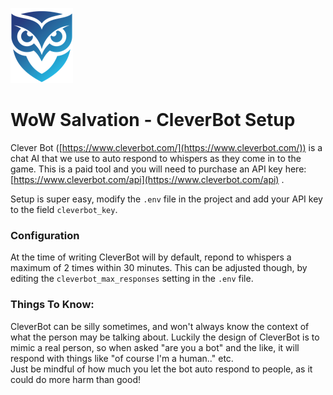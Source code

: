  ![salvation_dashboard](https://github.com/SalvationAddon/salvation-app/blob/master/img/salvation_owl.png?raw=true)

# WoW Salvation - CleverBot Setup

Clever Bot ([https://www.cleverbot.com/](https://www.cleverbot.com/)) is a chat AI that we use to auto respond to whispers as they come in to the game.  This is a paid tool
and you will need to purchase an API key here: [https://www.cleverbot.com/api](https://www.cleverbot.com/api) .

Setup is super easy, modify the `.env` file in the project and add your API key to the field `cleverbot_key`. 

### Configuration
At the time of writing CleverBot will by default, repond to whispers a maximum of 2 times within 30 minutes.  This can be adjusted though, by editing the `cleverbot_max_responses` setting in the `.env` file.


### Things To Know:
CleverBot can be silly sometimes, and won't always know the context of what the person may be talking about.  Luckily the design of CleverBot is to mimic a real person, so when asked "are you a bot" and the like, it will respond with things like "of course I'm a human.." etc.  
Just be mindful of how much you let the bot auto respond to people, as it could do more harm than good!